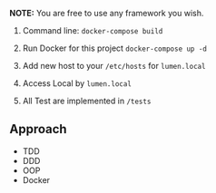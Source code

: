 **NOTE:** You are free to use any framework you wish.

1. Command line: `docker-compose build`

2. Run Docker for this project `docker-compose up -d`

3. Add new host to your `/etc/hosts` for `lumen.local`

4. Access Local by `lumen.local`

5. All Test are implemented in `/tests`
   
## Approach

- TDD
- DDD
- OOP
- Docker
